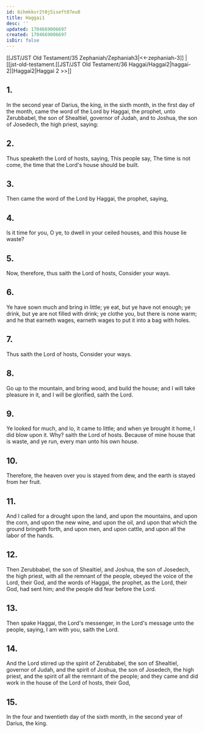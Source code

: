 ```yaml
---
id: 6ihmkkvr2t0j5iseft07eu0
title: Haggai1
desc: ''
updated: 1704669006697
created: 1704669006697
isDir: false
---
```

[[JST/JST Old Testament/35 Zephaniah/Zephaniah3|<<-zephaniah-3]] | [[jst-old-testament.[[JST/JST Old Testament/36 Haggai/Haggai2|haggai-2]]Haggai2|Haggai 2 >>]]
## 1.
In the second year of Darius, the king, in the sixth month, in the first day of the month, came the word of the Lord by Haggai, the prophet, unto Zerubbabel, the son of Shealtiel, governor of Judah, and to Joshua, the son of Josedech, the high priest, saying:
## 2.
Thus speaketh the Lord of hosts, saying, This people say, The time is not come, the time that the Lord\'s house should be built.
## 3.
Then came the word of the Lord by Haggai, the prophet, saying,
## 4.
Is it time for you, O ye, to dwell in your ceiled houses, and this house lie waste?
## 5.
Now, therefore, thus saith the Lord of hosts, Consider your ways.
## 6.
Ye have sown much and bring in little; ye eat, but ye have not enough; ye drink, but ye are not filled with drink; ye clothe you, but there is none warm; and he that earneth wages, earneth wages to put it into a bag with holes.
## 7.
Thus saith the Lord of hosts, Consider your ways.
## 8.
Go up to the mountain, and bring wood, and build the house; and I will take pleasure in it, and I will be glorified, saith the Lord.
## 9.
Ye looked for much, and lo, it came to little; and when ye brought it home, I did blow upon it. Why? saith the Lord of hosts. Because of mine house that is waste, and ye run, every man unto his own house.
## 10.
Therefore, the heaven over you is stayed from dew, and the earth is stayed from her fruit.
## 11.
And I called for a drought upon the land, and upon the mountains, and upon the corn, and upon the new wine, and upon the oil, and upon that which the ground bringeth forth, and upon men, and upon cattle, and upon all the labor of the hands.
## 12.
Then Zerubbabel, the son of Shealtiel, and Joshua, the son of Josedech, the high priest, with all the remnant of the people, obeyed the voice of the Lord, their God, and the words of Haggai, the prophet, as the Lord, their God, had sent him; and the people did fear before the Lord.
## 13.
Then spake Haggai, the Lord\'s messenger, in the Lord\'s message unto the people, saying, I am with you, saith the Lord.
## 14.
And the Lord stirred up the spirit of Zerubbabel, the son of Shealtiel, governor of Judah, and the spirit of Joshua, the son of Josedech, the high priest, and the spirit of all the remnant of the people; and they came and did work in the house of the Lord of hosts, their God,
## 15.
In the four and twentieth day of the sixth month, in the second year of Darius, the king.

